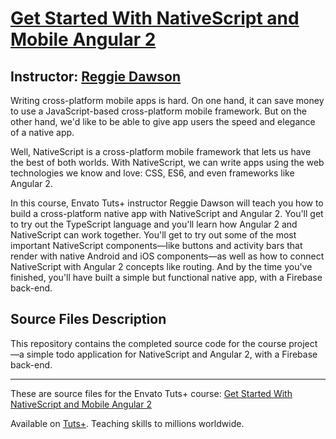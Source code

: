 # [Get Started With NativeScript and Mobile Angular 2][published url]
## Instructor: [Reggie Dawson][instructor url]


Writing cross-platform mobile apps is hard. On one hand, it can save money to use a JavaScript-based cross-platform mobile framework. But on the other hand, we'd like to be able to give app users the speed and elegance of a native app.

Well, NativeScript is a cross-platform mobile framework that lets us have the best of both worlds. With NativeScript, we can write apps using the web technologies we know and love: CSS, ES6, and even frameworks like Angular 2.

In this course, Envato Tuts+ instructor Reggie Dawson will teach you how to build a cross-platform native app with NativeScript and Angular 2. You'll get to try out the TypeScript language and you'll learn how Angular 2 and NativeScript can work together. You'll get to try out some of the most important NativeScript components—like buttons and activity bars that render with native Android and iOS components—as well as how to connect NativeScript with Angular 2 concepts like routing. And by the time you've finished, you'll have built a simple but functional native app, with a Firebase back-end.


## Source Files Description


This repository contains the completed source code for the course project—a simple todo application for NativeScript and Angular 2, with a Firebase back-end.

------

These are source files for the Envato Tuts+ course: [Get Started With NativeScript and Mobile Angular 2][published url]

Available on [Tuts+](https://tutsplus.com). Teaching skills to millions worldwide.

[published url]: https://code.tutsplus.com/courses/get-started-with-nativescript-and-mobile-angular-2
[instructor url]: https://tutsplus.com/authors/reginald-dawson
